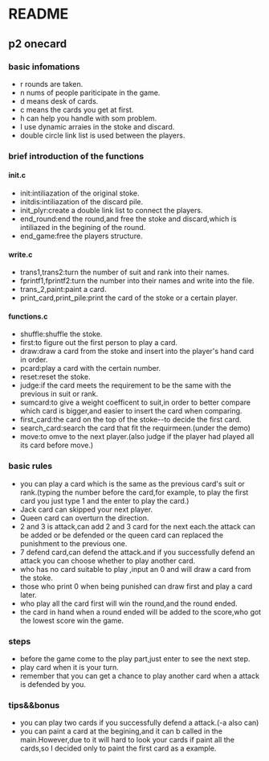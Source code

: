 # README
## p2 onecard
### basic infomations
- r rounds are taken.
- n nums of people pariticipate in the game.
- d means desk of cards.
- c means the cards you get at first.
- h can help you handle with som problem.
- I use dynamic arraies in the stoke and discard.
- double circle link list is used between the players.
### brief introduction of the functions
#### init.c
- init:intiliazation of the original stoke.
- initdis:intiliazation of the discard pile.
- init_plyr:create a double link list to connect the players.
- end_round:end the round,and free the stoke and discard,which is intiliazed in the begining of the round.
- end_game:free the players structure.
#### write.c
- trans1,trans2:turn the number of suit and rank into their names.
- fprintf1,fprintf2:turn the number into their names and write into the file.
- trans_2,paint:paint a card.
- print_card,print_pile:print the card of the stoke or a certain player.
#### functions.c
- shuffle:shuffle the stoke.
- first:to figure out the first person to play a card.
- draw:draw a card from the stoke and insert into the player's hand card in order.
- pcard:play a card with the certain number.
- reset:reset the stoke.
- judge:if the card meets the requirement to be the same with the previous in suit or rank.
- sumcard:to give a weight coefficent to suit,in order to better compare which card is bigger,and easier to insert the card when comparing.
- first_card:the card on the top of the stoke--to decide the first card.
- search_card:search the card that fit the requirmeen.(under the demo)
- move:to omve to the next player.(also judge if the player had played all its card before move.)
### basic rules
- you can play a card which is the same as the previous card's suit or rank.(typing the number before the card,for example, to play the first card you just type 1 and the enter to play the card.)
- Jack card can skipped your next player.
- Queen card can overturn the direction.
- 2 and 3 is attack,can add 2 and 3 card for the next each.the attack can be added or be defended or the queen card can replaced the punishment to the previous one.
- 7 defend card,can defend the attack.and if you successfully defend an attack you can choose whether to play another card.
- who has no card suitable to play ,input an 0 and will draw a card from the stoke.
- those who print 0 when being punished can draw first and play a card later.
- who play all the card first will win the round,and the round ended.
- the card in hand when a round ended will be added to the score,who got the lowest score win the game. 
### steps
- before the game come to the play part,just enter to see the next step.
- play card when it is your turn.
- remember that you can get a chance to play another card when a attack is defended by you. 
### tips&&bonus
- you can play two cards if you successfully defend a attack.(-a also can)
- you can paint a card at the begining,and it can b called in the main.However,due to it will hard to look your cards if paint all the cards,so I decided only to paint the first card as a example.